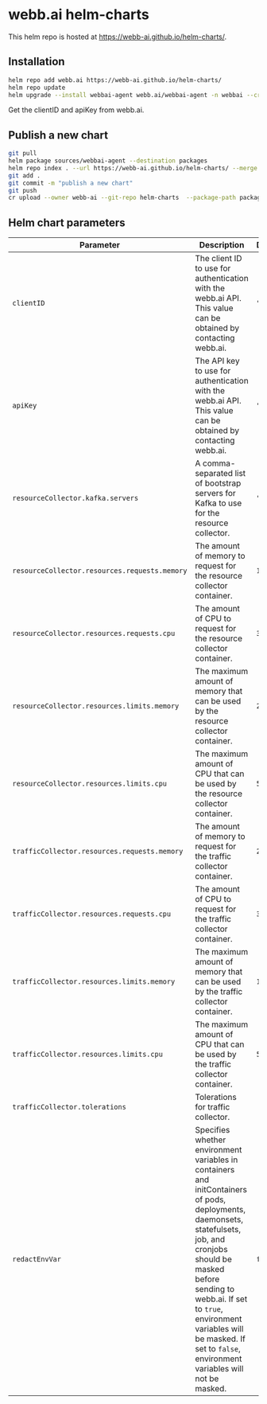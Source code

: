 # webb.ai helm-charts

This helm repo is hosted at https://webb-ai.github.io/helm-charts/.

## Installation

```bash
helm repo add webb.ai https://webb-ai.github.io/helm-charts/
helm repo update
helm upgrade --install webbai-agent webb.ai/webbai-agent -n webbai --create-namespace --set-string clientID="xxx" --set apiKey="xxx"
```

Get the clientID and apiKey from webb.ai.


## Publish a new chart


```bash
git pull
helm package sources/webbai-agent --destination packages
helm repo index . --url https://webb-ai.github.io/helm-charts/ --merge index.yaml
git add .
git commit -m "publish a new chart"
git push
cr upload --owner webb-ai --git-repo helm-charts  --package-path packages --skip-existing

```

## Helm chart parameters

| Parameter | Description | Default |
| --- | --- | --- |
| `clientID` | The client ID to use for authentication with the webb.ai API. This value can be obtained by contacting webb.ai. | `""` |
| `apiKey` | The API key to use for authentication with the webb.ai API. This value can be obtained by contacting webb.ai. | `""` |
| `resourceCollector.kafka.servers` | A comma-separated list of bootstrap servers for Kafka to use for the resource collector. | `""` |
| `resourceCollector.resources.requests.memory` | The amount of memory to request for the resource collector container. | `1000Mi` |
| `resourceCollector.resources.requests.cpu` | The amount of CPU to request for the resource collector container. | `300m` |
| `resourceCollector.resources.limits.memory` | The maximum amount of memory that can be used by the resource collector container. | `2000Mi` |
| `resourceCollector.resources.limits.cpu` | The maximum amount of CPU that can be used by the resource collector container. | `500m` |
| `trafficCollector.resources.requests.memory` | The amount of memory to request for the traffic collector container. | `200Mi` |
| `trafficCollector.resources.requests.cpu` | The amount of CPU to request for the traffic collector container. | `300m` |
| `trafficCollector.resources.limits.memory` | The maximum amount of memory that can be used by the traffic collector container. | `1000Mi` |
| `trafficCollector.resources.limits.cpu` | The maximum amount of CPU that can be used by the traffic collector container. | `500m` |
| `trafficCollector.tolerations` | Tolerations for traffic collector. |
| `redactEnvVar` | Specifies whether environment variables in containers and initContainers of pods, deployments, daemonsets, statefulsets, job, and cronjobs should be masked before sending to webb.ai. If set to `true`, environment variables will be masked. If set to `false`, environment variables will not be masked. | `false` |

